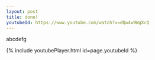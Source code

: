 ```yaml
---
layout: post
title: done!
youtubeId: https://www.youtube.com/watch?v=dQw4w9WgXcQ
---
```


abcdefg


{% include youtubePlayer.html id=page.youtubeId %}
